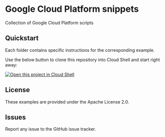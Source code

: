 # Google Cloud Platform snippets

Collection of Google Cloud Platform scripts

## Quickstart

Each folder contains specific instructions for the corresponding example.

Use the below button to clone this repository into Cloud Shell and start right away:

[![Open this project in Cloud Shell](http://gstatic.com/cloudssh/images/open-btn.png)](https://console.cloud.google.com/cloudshell/open?git_repo=https://github.com/gxercavins/gcp-snippets&page=editor&tutorial=README.md)

## License

These examples are provided under the Apache License 2.0.

## Issues

Report any issue to the GitHub issue tracker.

